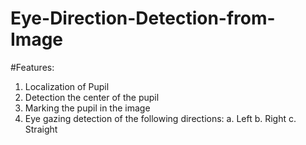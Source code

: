 # Eye-Direction-Detection-from-Image

#Features:

1. Localization of Pupil
2. Detection the center of the pupil
3. Marking the pupil in the image
4. Eye gazing detection of the following directions: a. Left b. Right c. Straight 
